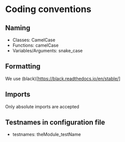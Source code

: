 # Coding conventions

## Naming
- Classes: CamelCase
- Functions: camelCase
- Variables/Arguments: snake_case
 
## Formatting
We use (black)[https://black.readthedocs.io/en/stable/]

## Imports
Only absolute imports are accepted

## Testnames in configuration file
- testnames: theModule_testName
